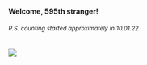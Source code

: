 #### Welcome, 595th stranger!

###### <sup>P.S. counting started approximately in 10.01.22</sup>

<img src="https://kraftwerk28.pp.ua/vcnt.png"></img>
